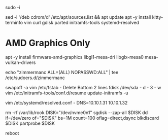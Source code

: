 sudo -i

sed -i '/deb cdrom/d' /etc/apt/sources.list && apt update
apt -y install kitty-terminfo vim curl gdisk parted initramfs-tools systemd-resolved

# AMD Graphics Only
apt -y install firmware-amd-graphics libgl1-mesa-dri libglx-mesa0 mesa-vulkan-drivers

echo "zimmermanc ALL=(ALL) NOPASSWD:ALL" | tee /etc/sudoers.d/zimmermanc

swapoff -a
vim /etc/fstab
    - Delete Bottom 2 lines
fdisk /dev/sda
    - d
    - 3
    - w
vim /etc/initramfs-tools/conf.d/resume
update-initramfs -u

vim /etc/systemd/resolved.conf
    - DNS=10.10.1.31 10.10.1.32

rm -rf /var/lib/rook
DISK="/dev/nvme0n1"
sgdisk --zap-all $DISK
dd if=/dev/zero of="$DISK" bs=1M count=100 oflag=direct,dsync
blkdiscard $DISK
partprobe $DISK

reboot